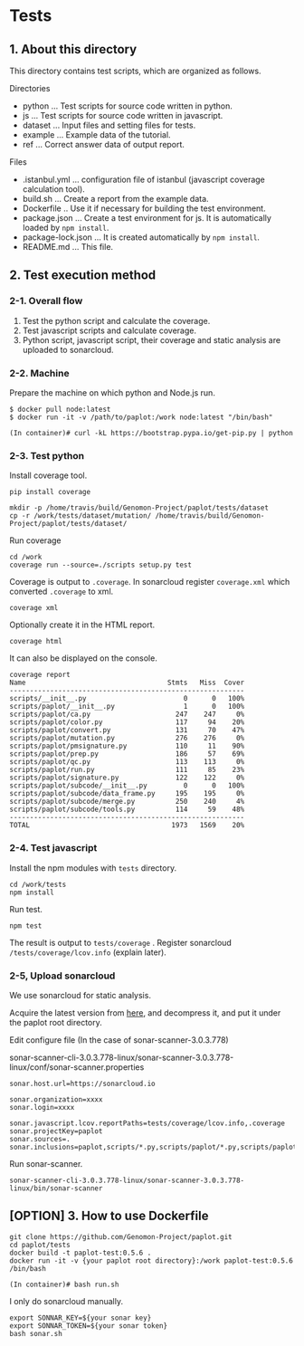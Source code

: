 # Tests

## 1. About this directory

This directory contains test scripts, which are organized as follows.

Directories

 - python ... Test scripts for source code written in python.
 - js ... Test scripts for source code written in javascript.
 - dataset ... Input files and setting files for tests.
 - example ... Example data of the tutorial.
 - ref ... Correct answer data of output report.

Files

 - .istanbul.yml ... configuration file of istanbul (javascript coverage calculation tool).
 - build.sh ... Create a report from the example data.
 - Dockerfile .. Use it if necessary for building the test environment.
 - package.json ... Create a test environment for js. It is automatically loaded by `npm install`.
 - package-lock.json ... It is created automatically by `npm install`.
 - README.md ... This file.

## 2. Test execution method

### 2-1. Overall flow

1. Test the python script and calculate the coverage.
2. Test javascript scripts and calculate coverage.
3. Python script, javascript script, their coverage and static analysis are uploaded to sonarcloud.

### 2-2. Machine

Prepare the machine on which python and Node.js run.

```
$ docker pull node:latest
$ docker run -it -v /path/to/paplot:/work node:latest "/bin/bash"

(In container)# curl -kL https://bootstrap.pypa.io/get-pip.py | python
```

### 2-3. Test python

Install coverage tool.

```
pip install coverage

mkdir -p /home/travis/build/Genomon-Project/paplot/tests/dataset
cp -r /work/tests/dataset/mutation/ /home/travis/build/Genomon-Project/paplot/tests/dataset/
```

Run coverage

```
cd /work
coverage run --source=./scripts setup.py test
```

Coverage is output to `.coverage`.
In sonarcloud register `coverage.xml` which converted `.coverage` to xml.

```
coverage xml
```

Optionally create it in the HTML report.

```
coverage html
```

It can also be displayed on the console.

```
coverage report
Name                                   Stmts   Miss  Cover
----------------------------------------------------------
scripts/__init__.py                        0      0   100%
scripts/paplot/__init__.py                 1      0   100%
scripts/paplot/ca.py                     247    247     0%
scripts/paplot/color.py                  117     94    20%
scripts/paplot/convert.py                131     70    47%
scripts/paplot/mutation.py               276    276     0%
scripts/paplot/pmsignature.py            110     11    90%
scripts/paplot/prep.py                   186     57    69%
scripts/paplot/qc.py                     113    113     0%
scripts/paplot/run.py                    111     85    23%
scripts/paplot/signature.py              122    122     0%
scripts/paplot/subcode/__init__.py         0      0   100%
scripts/paplot/subcode/data_frame.py     195    195     0%
scripts/paplot/subcode/merge.py          250    240     4%
scripts/paplot/subcode/tools.py          114     59    48%
----------------------------------------------------------
TOTAL                                   1973   1569    20%
```

### 2-4. Test javascript

Install the npm modules with `tests` directory.

```
cd /work/tests
npm install
```

Run test.

```
npm test
```

The result is output to `tests/coverage` .
Register sonarcloud `/tests/coverage/lcov.info` (explain later).

### 2-5, Upload sonarcloud

We use sonarcloud for static analysis.

Acquire the latest version from [here]( https://about.sonarcloud.io/get-started/), and decompress it, and put it under the paplot root directory.

Edit configure file (In the case of sonar-scanner-3.0.3.778)

sonar-scanner-cli-3.0.3.778-linux/sonar-scanner-3.0.3.778-linux/conf/sonar-scanner.properties

```
sonar.host.url=https://sonarcloud.io

sonar.organization=xxxx
sonar.login=xxxx

sonar.javascript.lcov.reportPaths=tests/coverage/lcov.info,.coverage
sonar.projectKey=paplot
sonar.sources=. 
sonar.inclusions=paplot,scripts/*.py,scripts/paplot/*.py,scripts/paplot/subcode/*.py,tests/src/js/*.js,tests/src/html/*.js
```

Run sonar-scanner.

```
sonar-scanner-cli-3.0.3.778-linux/sonar-scanner-3.0.3.778-linux/bin/sonar-scanner
```

## [OPTION] 3. How to use Dockerfile

```
git clone https://github.com/Genomon-Project/paplot.git
cd paplot/tests
docker build -t paplot-test:0.5.6 .
docker run -it -v {your paplot root directory}:/work paplot-test:0.5.6 /bin/bash

(In container)# bash run.sh
```

I only do sonarcloud manually.

```
export SONNAR_KEY=${your sonar key}
export SONNAR_TOKEN=${your sonar token}
bash sonar.sh
```
